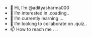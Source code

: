 - 👋 Hi, I’m @adityasharma000
- 👀 I’m interested in .coading..
- 🌱 I’m currently learning ...
- 💞️ I’m looking to collaborate on .quiz..
- 📫 How to reach me .
..

